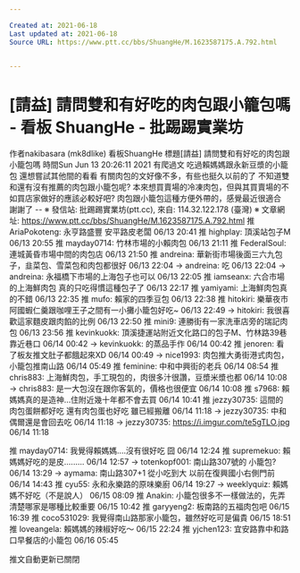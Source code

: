 ```yaml
---

Created at: 2021-06-18
Last updated at: 2021-06-18
Source URL: https://www.ptt.cc/bbs/ShuangHe/M.1623587175.A.792.html


---
```


# [請益] 請問雙和有好吃的肉包跟小籠包嗎 - 看板 ShuangHe - 批踢踢實業坊


作者nakibasara (mk8dlike)
看板ShuangHe
標題\[請益\] 請問雙和有好吃的肉包跟小籠包嗎
時間Sun Jun 13 20:26:11 2021
有爬過文 吃過賴媽媽跟永新豆漿的小籠包 還想嘗試其他間的看看 有關肉包的文好像不多，有些也挺久以前的了 不知道雙和還有沒有推薦的肉包跟小籠包呢? 本來想買賣場的冷凍肉包，但與其買賣場的不如買店家做好的應該必較好吧? 肉包跟小籠包這種方便外帶的，感覺最近很適合 謝謝了 -- ※ 發信站: 批踢踢實業坊(ptt.cc), 來自: 114.32.122.178 (臺灣) ※ 文章網址: <https://www.ptt.cc/bbs/ShuangHe/M.1623587175.A.792.html>
推 AriaPokoteng: 永亨路盛豐 安平路皮老闆 06/13 20:41
推 highplay: 頂溪站包子M 06/13 20:55
推 mayday0714: 竹林市場的小賴肉包 06/13 21:11
推 FederalSoul: 連城黃昏市場中間的肉包店 06/13 21:50
推 andreina: 華新街市場後面三六九包子，韭菜包、雪菜包和肉包都很好 06/13 22:04
→ andreina: 吃 06/13 22:04
→ andreina: 永福橋下市場的上海包子也可以 06/13 22:05
推 iamseanx: 六合市場的上海鮮肉包 真的只吃得慣這種包子了 06/13 22:17
推 yamiyami: 上海鮮肉包真的不錯 06/13 22:35
推 mufo: 賴家的四季豆包 06/13 22:38
推 hitokiri: 樂華夜市阿國蝦仁羹跟咖哩王子之間有一小攤小籠包好吃~ 06/13 22:49
→ hitokiri: 我很喜歡這家麵皮跟肉餡的比例 06/13 22:50
推 mini9: 連勝街有一家洗車店旁的瑞記肉包 06/13 23:56
推 kevinkuokk: 頂溪捷運站附近文化路口的包子M、竹林路39巷靠近巷口 06/14 00:42
→ kevinkuokk: 的蒸品手作 06/14 00:42
推 jenoren: 看了板友推文肚子都餓起來XD 06/14 00:49
→ nice1993: 肉包推大勇街港式肉包，小籠包推南山路 06/14 05:49
推 feminine: 中和中興街的老兵 06/14 08:54
推 chris883: 上海鮮肉包，手工現包的，肉很多汁很讚，豆漿米漿也都 06/14 10:08
→ chris883: 是一大包沒在跟你客氣的，價格也很便宜 06/14 10:08
推 s7968: 賴媽媽真的是造神…住附近幾十年都不會去買 06/14 10:41
推 jezzy30735: 這間的肉包蛋餅都好吃 還有肉包蛋也好吃 雖已經搬離 06/14 11:18
→ jezzy30735: 中和 偶爾還是會回去吃 06/14 11:18
→ jezzy30735: <https://i.imgur.com/te5gTLO.jpg> 06/14 11:18

推 mayday0714: 我覺得賴媽媽....沒有很好吃 囧 06/14 12:24
推 supremekuo: 賴媽媽好吃的是皮......... 06/14 12:57
→ totenkopf001: 南山路307號的 小籠包? 06/14 13:29
→ aymama: 南山路307+1 從小吃到大 以前在復興國小右側門前 06/14 14:43
推 cyu55: 永和永樂路的原味樂廚 06/14 19:27
→ weeklyquiz: 賴媽媽不好吃（不是說人） 06/15 08:09
推 Anakin: 小籠包很多不一樣做法的，先弄清楚哪家是哪種比較重要 06/15 10:42
推 garyyeng2: 板南路的五福肉包吧 06/15 16:39
推 coco531029: 我覺得南山路那家小籠包，雖然好吃可是偏貴 06/15 18:51
推 loveangela: 賴媽媽的辣椒好吃～ 06/15 22:24
推 yjchen123: 宜安路靠中和路口早餐店的小籠包 06/16 05:45

推文自動更新已關閉

